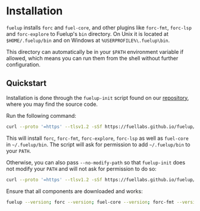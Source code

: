 # Installation

`fuelup` installs `forc` and `fuel-core`, and other plugins like
`forc-fmt`, `forc-lsp` and `forc-explore` to Fuelup's `bin` directory.
On Unix it is located at `$HOME/.fuelup/bin` and on Windows at
`%USERPROFILE%\.fuelup\bin`.

This directory can automatically be in your `$PATH` environment variable if
allowed, which means you can run them from the shell without further configuration.

[other installation methods]: other.md

## Quickstart

Installation is done through the `fuelup-init` script found on our [repository], where you may find the source code.

Run the following command:

```sh
curl --proto '=https' --tlsv1.2 -sSf https://fuellabs.github.io/fuelup/fuelup-init.sh | sh
```

This will install `forc`, `forc-fmt`, `forc-explore`, `forc-lsp` as well as `fuel-core` in `~/.fuelup/bin`. The script will ask for permission to add `~/.fuelup/bin` to your `PATH`.

Otherwise, you can also pass `--no-modify-path` so that `fuelup-init` does not modify your `PATH` and will not ask for permission to do so:

```sh
curl --proto '=https' --tlsv1.2 -sSf https://fuellabs.github.io/fuelup/fuelup-init.sh | sh -s -- --no-modify-path
```

Ensure that all components are downloaded and works:

```sh
fuelup --version; forc --version; fuel-core --version; forc-fmt --version; forc-lsp --version; forc-explore --version
```

[repository]: https://github.com/FuelLabs/fuelup
